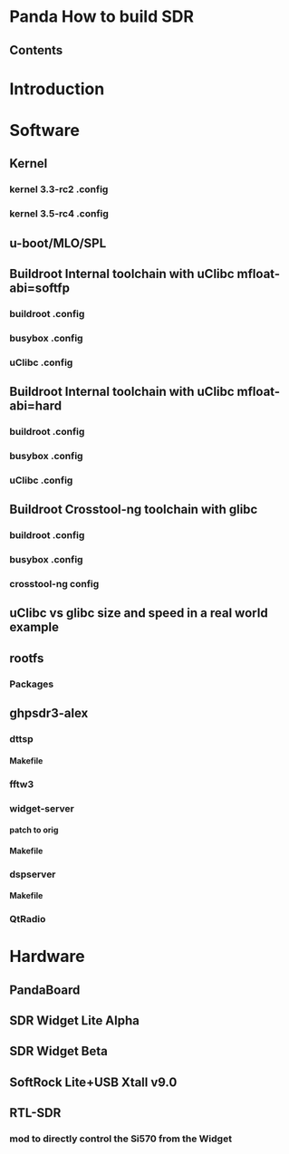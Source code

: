 # Panda How to build SDR
## Contents
# Introduction
# Software
## Kernel
### kernel 3.3-rc2 .config
### kernel 3.5-rc4 .config
## u-boot/MLO/SPL
## Buildroot Internal toolchain with uClibc mfloat-abi=softfp
### buildroot .config
### busybox .config
### uClibc .config
## Buildroot Internal toolchain with uClibc mfloat-abi=hard
### buildroot .config
### busybox .config
### uClibc .config
## Buildroot Crosstool-ng toolchain with glibc
### buildroot .config
### busybox .config
### crosstool-ng config
## uClibc vs glibc size and speed in a real world example
## rootfs
### Packages
## ghpsdr3-alex
### dttsp
#### Makefile
### fftw3
### widget-server
#### patch to orig
#### Makefile
### dspserver
#### Makefile
### QtRadio
# Hardware
## PandaBoard
## SDR Widget Lite Alpha
## SDR Widget Beta
## SoftRock Lite+USB Xtall v9.0
## RTL-SDR
### mod to directly control the Si570 from the Widget
